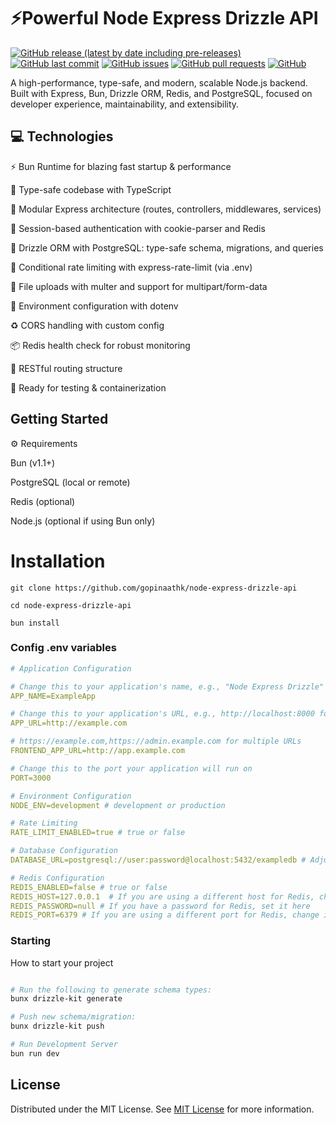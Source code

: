 # ⚡Powerful Node Express Drizzle API

[![GitHub release (latest by date including pre-releases)](https://img.shields.io/github/v/release/gopinaathk/node-express-drizzle-api?include_prereleases)](https://img.shields.io/github/v/release/gopinaathk/node-express-drizzle-api?include_prereleases)
[![GitHub last commit](https://img.shields.io/github/last-commit/gopinaathk/node-express-drizzle-api)](https://img.shields.io/github/last-commit/gopinaathk/node-express-drizzle-api)
[![GitHub issues](https://img.shields.io/github/issues-raw/gopinaathk/node-express-drizzle-api)](https://img.shields.io/github/issues-raw/gopinaathk/node-express-drizzle-api)
[![GitHub pull requests](https://img.shields.io/github/issues-pr/gopinaathk/node-express-drizzle-api)](https://img.shields.io/github/issues-pr/gopinaathk/node-express-drizzle-api)
[![GitHub](https://img.shields.io/github/license/gopinaathk/node-express-drizzle-api)](https://img.shields.io/github/license/gopinaathk/node-express-drizzle-api)

A high-performance, type-safe, and modern, scalable Node.js backend. Built with Express, Bun, Drizzle ORM, Redis, and PostgreSQL, focused on developer experience, maintainability, and extensibility.

<h2 id="technologies">💻 Technologies</h2>

⚡ Bun Runtime for blazing fast startup & performance

🧠 Type-safe codebase with TypeScript

🧰 Modular Express architecture (routes, controllers, middlewares, services)

🧵 Session-based authentication with cookie-parser and Redis

🚀 Drizzle ORM with PostgreSQL: type-safe schema, migrations, and queries

🛑 Conditional rate limiting with express-rate-limit (via .env)

🧾 File uploads with multer and support for multipart/form-data

🔐 Environment configuration with dotenv

♻️ CORS handling with custom config

📦 Redis health check for robust monitoring

📜 RESTful routing structure

🧪 Ready for testing & containerization

## Getting Started

⚙️ Requirements

Bun (v1.1+)

PostgreSQL (local or remote)

Redis (optional)

Node.js (optional if using Bun only)

# Installation

```shell
git clone https://github.com/gopinaathk/node-express-drizzle-api

cd node-express-drizzle-api

bun install
```

<h3>Config .env variables</h2>

```yaml
# Application Configuration

# Change this to your application's name, e.g., "Node Express Drizzle"
APP_NAME=ExampleApp 

# Change this to your application's URL, e.g., http://localhost:8000 for local development
APP_URL=http://example.com 

# https://example.com,https://admin.example.com for multiple URLs
FRONTEND_APP_URL=http://app.example.com 

# Change this to the port your application will run on
PORT=3000 

# Environment Configuration
NODE_ENV=development # development or production

# Rate Limiting
RATE_LIMIT_ENABLED=true # true or false

# Database Configuration
DATABASE_URL=postgresql://user:password@localhost:5432/exampledb # Adjust the user, password, host, and database name as needed

# Redis Configuration
REDIS_ENABLED=false # true or false
REDIS_HOST=127.0.0.1  # If you are using a different host for Redis, change it accordingly
REDIS_PASSWORD=null # If you have a password for Redis, set it here
REDIS_PORT=6379 # If you are using a different port for Redis, change it accordingly
```

<h3>Starting</h3>

How to start your project

```bash

# Run the following to generate schema types:
bunx drizzle-kit generate

# Push new schema/migration:
bunx drizzle-kit push

# Run Development Server
bun run dev
```

## License

Distributed under the MIT License. See [MIT License](https://opensource.org/licenses/MIT) for more information.
